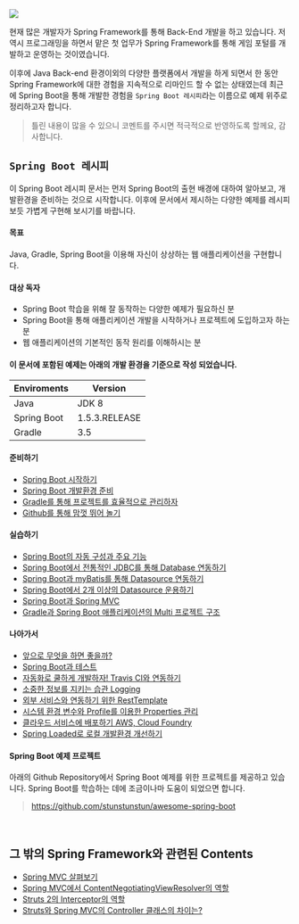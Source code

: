 <img src='https://alexandreesl.files.wordpress.com/2014/12/springboot.png' />

현재 많은 개발자가 Spring Framework를 통해 Back-End 개발을 하고 있습니다. 저 역시 프로그래밍을 하면서 맡은 첫 업무가 Spring Framework를 통해 게임 포털를 개발하고 운영하는 것이였습니다.

이후에 Java Back-end 환경이외의 다양한 플랫폼에서 개발을 하게 되면서 한 동안 Spring Framework에 대한 경험을 지속적으로 리마인드 할 수 없는 상태였는데 최근에 Spring Boot을 통해 개발한 경험을 `Spring Boot 레시피`라는 이름으로 예제 위주로 정리하고자 합니다.

> 틀린 내용이 많을 수 있으니 코멘트를 주시면 적극적으로 반영하도록 할께요, 감사합니다. 

## `Spring Boot 레시피`

이 Spring Boot 레시피 문서는 먼저 Spring Boot의 출현 배경에 대하여 알아보고, 개발환경을 준비하는 것으로 시작합니다. 이후에 문서에서 제시하는 다양한 예제를 레시피보듯 가볍게 구현해 보시기를 바랍니다.

#### 목표

Java, Gradle, Spring Boot을 이용해 자신이 상상하는 웹 애플리케이션을 구현합니다.

#### 대상 독자

- Spring Boot 학습을 위해 잘 동작하는 다양한 예제가 필요하신 분
- Spring Boot을 통해 애플리케이션 개발을 시작하거나 프로젝트에 도입하고자 하는 분
- 웹 애플리케이션의 기본적인 동작 원리를 이해하시는 분

#### 이 문서에 포함된 예제는 아래의 개발 환경을 기준으로 작성 되었습니다.

Enviroments | Version 
---|---
Java | JDK 8
Spring Boot | 1.5.3.RELEASE
Gradle | 3.5

#### 준비하기

- [Spring Boot 시작하기](https://github.com/stunstunstun/awesome-wiki/blob/master/Spring/spring-boot-get-started.md)
- [Spring Boot 개발환경 준비](https://github.com/stunstunstun/awesome-wiki/blob/master/Spring/spring-boot-environments.md)
- [Gradle를 통해 프로젝트를 효율적으로 관리하자](https://github.com/stunstunstun/awesome-wiki/blob/master/Spring/spring-boot-and-gradle.md) 
- [Github를 통해 맘껏 뛰어 놀기](https://github.com/stunstunstun/awesome-wiki/blob/master/Spring/spring-boot-with-github.md) 

#### 실습하기

- [Spring Boot의 자동 구성과 주요 기능](https://github.com/stunstunstun/awesome-wiki/blob/master/Spring/spring-boot-autoconfigure.md) 
- [Spring Boot에서 전통적인 JDBC를 통해 Database 연동하기](https://github.com/stunstunstun/awesome-wiki/blob/master/Spring/spring-boot-with-jdbc.md)
- [Spring Boot과 myBatis를 통해 Datasource 연동하기](https://github.com/stunstunstun/awesome-wiki/blob/master/Spring/spring-boot-with-mybatis.md)
- [Spring Boot에서 2개 이상의 Datasource 운용하기](https://github.com/stunstunstun/awesome-wiki/blob/master/Spring/spring-boot-multi-datasources.md)
- [Spring Boot과 Spring MVC](https://github.com/stunstunstun/awesome-wiki/blob/master/Spring/spring-boot-web-mvc.md)
- [Gradle과 Spring Boot 애플리케이션의 Multi 프로젝트 구조](https://github.com/stunstunstun/awesome-wiki/blob/master/Spring/spring-boot-gradle-multi-project.md)

#### 나아가서

- [앞으로 무엇을 하면 좋을까?](https://github.com/stunstunstun/awesome-wiki/blob/master/Spring/spring-boot-what-is-next.md) 
- [Spring Boot과 테스트](https://github.com/stunstunstun/awesome-wiki/blob/master/Spring/spring-boot-test.md) 
- [자동화로 쿨하게 개발하자! Travis CI와 연동하기](https://github.com/stunstunstun/awesome-wiki/blob/master/Spring/spring-boot-with-travis-ci.md) 
- [소중한 정보를 지키는 습관 Logging](https://github.com/stunstunstun/awesome-wiki/blob/master/Spring/spring-boot-logging.md) 
- [외부 서비스와 연동하기 위한 RestTemplate](https://github.com/stunstunstun/awesome-wiki/blob/master/Spring/spring-boot-rest-template.md) 
- [시스템 환경 변수와 Profile를 이용한 Properties 관리](https://github.com/stunstunstun/awesome-wiki/blob/master/Spring/spring-boot-properties.md) 
- [클라우드 서비스에 배포하기 AWS, Cloud Foundry](https://github.com/stunstunstun/awesome-wiki/blob/master/Spring/spring-boot-deploying.md) 
- [Spring Loaded로 로컬 개발환경 개선하기](https://github.com/stunstunstun/awesome-wiki/blob/master/Spring/spring-boot-and-loaded.md)

#### Spring Boot 예제 프로젝트

아래의 Github Repository에서 Spring Boot 예제를 위한 프로젝트를 제공하고 있습니다. Spring Boot를 학습하는 데에 조금이나마 도움이 되었으면 합니다.

> https://github.com/stunstunstun/awesome-spring-boot

<br>

## 그 밖의 Spring Framework와 관련된 Contents

- [Spring MVC 살펴보기](https://github.com/stunstunstun/awesome-wiki/blob/master/Spring/spring-mvc-overview.md)
- [Spring MVC에서 ContentNegotiatingViewResolver의 역할](https://github.com/stunstunstun/awesome-wiki/blob/master/Spring/spring-mvc-content-negotiating-view-resolver.md)
- [Struts 2의 Interceptor의 역할](https://github.com/stunstunstun/awesome-wiki/blob/master/Spring/struts-interceptor.md)
- [Struts와 Spring MVC의 Controller 클래스의 차이는?](https://github.com/stunstunstun/awesome-wiki/blob/master/Spring/struts-and-spring-mvc.md)